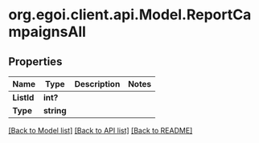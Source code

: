 # org.egoi.client.api.Model.ReportCampaignsAll
## Properties

Name | Type | Description | Notes
------------ | ------------- | ------------- | -------------
**ListId** | **int?** |  | 
**Type** | **string** |  | 

[[Back to Model list]](../README.md#documentation-for-models) [[Back to API list]](../README.md#documentation-for-api-endpoints) [[Back to README]](../README.md)


